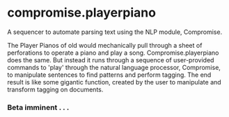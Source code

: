 # compromise.playerpiano

A sequencer to automate parsing text using the NLP module, Compromise.

The Player Pianos of old would mechanically pull through a sheet of perforations
to operate a piano and play a song. Compromise.playerpiano does the same. But
instead it runs through a sequence of user-provided commands to 'play' through the
natural language processor, Compromise, to manipulate sentences to find patterns
and perform tagging. The end result is like some gigantic function, created by
the user to manipulate and transform tagging on documents.

### Beta imminent . . .
